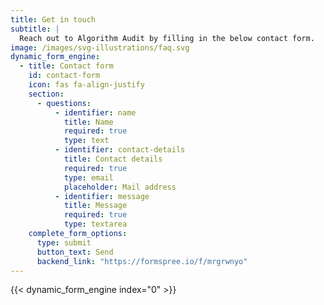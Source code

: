 ```yaml
---
title: Get in touch
subtitle: |
  Reach out to Algorithm Audit by filling in the below contact form.
image: /images/svg-illustrations/faq.svg
dynamic_form_engine:
  - title: Contact form
    id: contact-form
    icon: fas fa-align-justify
    section:
      - questions:
          - identifier: name
            title: Name
            required: true
            type: text
          - identifier: contact-details
            title: Contact details
            required: true
            type: email
            placeholder: Mail address
          - identifier: message
            title: Message
            required: true
            type: textarea
    complete_form_options:
      type: submit
      button_text: Send
      backend_link: "https://formspree.io/f/mrgrwnyo"
---
```


{{< dynamic_form_engine index="0" >}}
